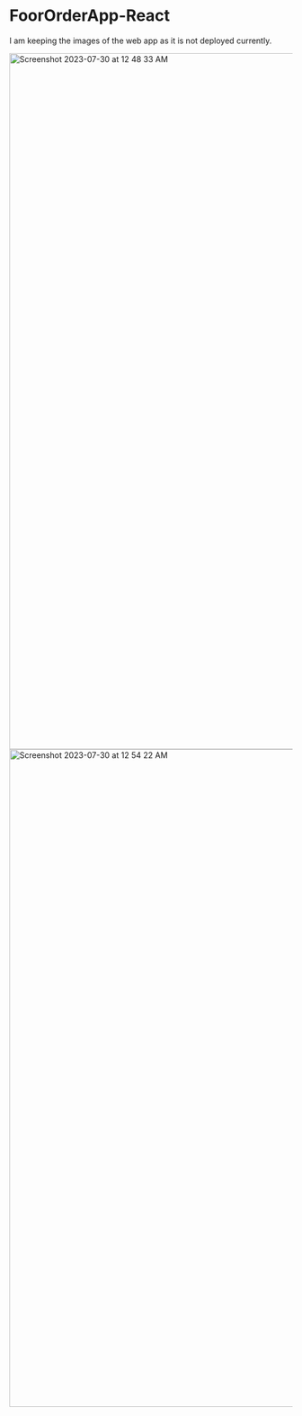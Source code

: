# FoorOrderApp-React
I am keeping the images of the web app as it is not deployed currently.

<img width="1237" alt="Screenshot 2023-07-30 at 12 48 33 AM" src="https://github.com/sandy-iiit/FoorOrderApp-React/assets/95034962/32f42351-d5b9-40fd-b448-df5e4ee4c937">

<img width="1169" alt="Screenshot 2023-07-30 at 12 54 22 AM" src="https://github.com/sandy-iiit/FoorOrderApp-React/assets/95034962/30914426-8418-4b47-b4e6-1854ffe0939c">
